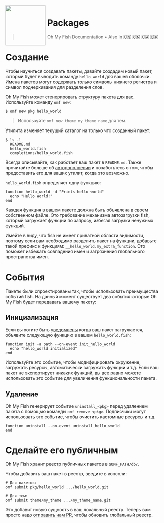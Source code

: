 <img src="https://cdn.rawgit.com/oh-my-fish/oh-my-fish/e4f1c2e0219a17e2c748b824004c8d0b38055c16/docs/logo.svg" align="left" width="128px" height="128px"/>
<img align="left" width="0" height="128px"/>

# Packages

> Oh My Fish Documentation&nbsp;&bull;&nbsp;Also in
> <a href="../en-US/Packages.md">🇺🇸</a>
> <a href="../zh-CN/Packages.md">🇨🇳</a>
> <a href="../uk-UA/Packages.md">🇺🇦</a>
> <a href="../pt-BR/Packages.md">🇧🇷</a>

# Создание

Чтобы научиться создавать пакеты, давайте создадим новый пакет, который будет выводить команду `hello_world` для вашей оболочки. Имена пакетов могут содержать только символы нижнего регистра и символ подчеркивания для разделения слов.

Oh My Fish может сгенерировать структуру пакета для вас. Используйте команду `omf new`:

```fish
$ omf new pkg hello_world
```

> Используйте `omf new theme my_theme_name` для тем.

Утилита изменяет текущий каталог на только что созданный пакет:

```
$ ls -l
  README.md
  hello_world.fish
  completions/hello_world.fish
```

Всегда описывайте, как работает ваш пакет в `README.md`. Также прочитайте больше об [автодополнении](https://fish.sh/docs/current/commands.html#complete) и позаботьтесь о том, чтобы предоставить его для ваших утилит, когда это возможно.

`hello_world.fish` определяет одну функцию:

```fish
function hello_world -d "Prints hello world"
  echo "Hello World!"
end
```

Каждая функция в вашем пакете должна быть объявлена в своем собственном файле. Это требование механизма автозагрузки fish, который загружает функции по запросу, избегая загрузки ненужных функций.

Имейте в виду, что fish не имеет приватной области видимости, поэтому если вам необходимо разделить пакет на функции, добавьте такой префикс к функциям:
`__hello_world.my_extra_function`. Это поможет избежать совпадения имен и загрязнения глобального пространства имен.

# События

Пакеты были спроектированы так, чтобы использовать преимущества событий fish. На данный момент существует два события которые Oh My Fish будет передавать вашему пакету:

## Инициализация

Если вы хотите быть [уведомлены](https://fish.sh/docs/current/commands.html#emit) когда ваш пакет загружается, объявите следующую функцию в вашем `hello_world.fish`:

```fish
function init -a path --on-event init_hello_world
  echo "hello_world initialized"
end
```

Используйте это событие, чтобы модифицировать окружение, загружать ресурсы, автоматически загружать функции и т.д. Если ваш пакет не экспортирует никаких функций, вы все равно можете использовать это событие для увеличения функциональности пакета.

## Удаление

Oh My Fish генерирует событие `uninstall_<pkg>` перед удалением пакета с помощью команды `omf remove <pkg>`. Подписчики могут использовать это событие, чтобы очистить кастомные ресурсы и т.д.

```fish
function uninstall --on-event uninstall_hello_world
end
```


# Сделайте его публичным

Oh My Fish хранит реестр публичных пакетов в `$OMF_PATH/db/`.

Чтобы добавить ваш пакет в реестр, введите в консоли:

```fish
# Для пакетов:
omf submit pkg/hello_world .../hello_world.git

# Для тем:
omf submit theme/my_theme .../my_theme_name.git
```

Это добавит новую сущность в ваш локальный реестр. Теперь вам просто надо [отправить нам PR][omf-pulls-link], чтобы обновить глобальный реестр.


[omf-pulls-link]: https://github.com/oh-my-fish/oh-my-fish/pulls
